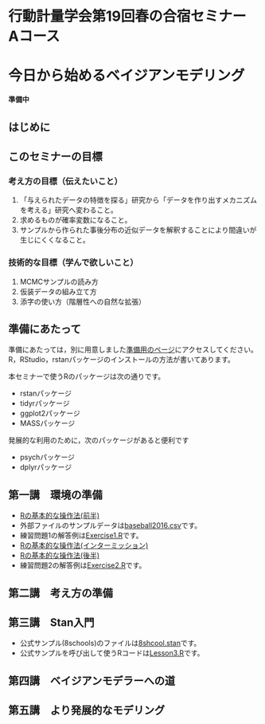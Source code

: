 # 行動計量学会第19回春の合宿セミナー　Aコース
# 今日から始めるベイジアンモデリング

**準備中**

## はじめに

## このセミナーの目標

### 考え方の目標（伝えたいこと）

1. 「与えられたデータの特徴を探る」研究から「データを作り出すメカニズムを考える」研究へ変わること。
2. 求めるものが確率変数になること。
3. サンプルから作られた事後分布の近似データを解釈することにより間違いが生じにくくなること。

### 技術的な目標（学んで欲しいこと）

1. MCMCサンプルの読み方
2. 仮装データの組み立て方
3. 添字の使い方（階層性への自然な拡張）


## 準備にあたって

準備にあたっては，別に用意しました[準備用のページ](junbi.md)にアクセスしてください。
R，RStudio，rstanパッケージのインストールの方法が書いてあります。

本セミナーで使うRのパッケージは次の通りです。

+ rstanパッケージ
+ tidyrパッケージ
+ ggplot2パッケージ
+ MASSパッケージ

発展的な利用のために，次のパッケージがあると便利です
+ psychパッケージ
+ dplyrパッケージ

## 第一講　環境の準備

+ [Rの基本的な操作法(前半)](Lesson1.R)
+ 外部ファイルのサンプルデータは[baseball2016.csv](baseball2016.csv)です。
+ 練習問題1の解答例は[Exercise1.R](Exercise1.R)です。
+ [Rの基本的な操作法(インターミッション)](InterMission.R)
+ [Rの基本的な操作法(後半)](Lesson2.R)
+ 練習問題2の解答例は[Exercise2.R](Exercise2.R)です。

## 第二講　考え方の準備
## 第三講　Stan入門

+ 公式サンプル(8schools)のファイルは[8shcool.stan](8school.stan)です。
+ 公式サンプルを呼び出して使うRコードは[Lesson3.R](Lesson3.R)です。


## 第四講　ベイジアンモデラーへの道

## 第五講　より発展的なモデリング

